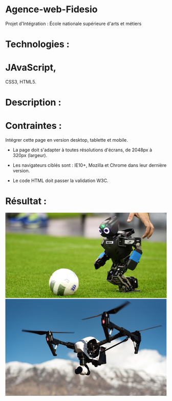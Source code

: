 # Agence-web-Fidesio
Projet d'Intégration : École nationale supérieure d'arts et métiers

# Technologies :
# JAvaScript, 

CSS3, HTML5.

# Description : 

# Contraintes :

Intégrer cette page en version desktop, tablette et mobile.

- La page doit s'adapter à toutes résolutions d'écrans, de 2048px à 320px (largeur).

- Les navigateurs ciblés sont : IE10+, Mozilla et Chrome dans leur dernière version.

- Le code HTML doit passer la validation W3C.

# Résultat :

![](https://github.com/Av-code80/Agence-web-Fidesio/blob/main/img/head-slide-1.jpg)
![](https://github.com/Av-code80/Agence-web-Fidesio/blob/main/img/head-slide-2.jpg)
